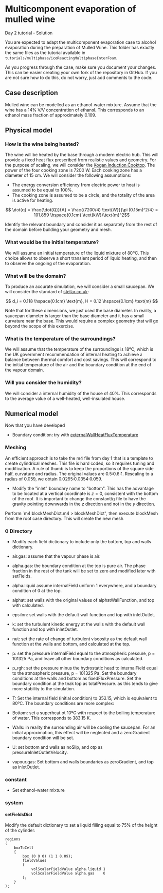 # Multicomponent evaporation of mulled wine
Day 2 tutorial - Solution

You are expected to adapt the multicomponent evaporation case to alcohol evaporation during the preparation of Mulled Wine. This folder has exactly the same files as the tutorial available in `tutorials/multiphase/icoReactingMultiphaseInterFoam`.

As you progress through the case, make sure you document your changes. This can be easier creating your own fork of the repository in GitHub. If you are not sure how to do this, do not worry, just add comments to the code.

## Case description
Mulled wine can be modelled as an ethanol-water mixture. Assume that the wine has a 14% V/V concentration of ethanol. This corresponds to an ethanol mass fraction of approximately 0.109. 

## Physical model

### How is the wine being heated? 
The wine will be heated by the base through a modern electric hub. This will provide a fixed heat flux prescribed from realistic values and geometry. For the purpose of scaling, we will consider the [Kogan Induction Cooktop](https://www.kogan.com/au/buy/kogan-induction-cooktop/?utm_source=google&utm_medium=product_listing_ads&gad_source=1&gclid=EAIaIQobChMIi7vvlPWihwMV9aJmAh0YZgdREAQYASABEgLgd_D_BwE). The power of the four cooking zone is 7200 W. Each cooking zone has a diameter of 15 cm. We will consider the following assumptions:
- The energy conversion efficiency from electric power to heat is assumed to be equal to 100%. 
- The cooking zone is assumed to be a circle, and the totality of the area is active for heating.

$$ \dot{q} = \frac{\dot{Q}}{A} = \frac{(7200/4) \text{W}}{\pi (0.15m)^2/4} = 101.859 \hspace{0.1cm} \text{kW}/\text{m}^2$$

Identify the relevant boundary and consider it as separately from the rest of the domain before building your geometry and mesh. 

### What would be the initial temperature?

We will assume an initial temperature of the liquid mixture of 80ºC. This choice allows to observe a short transient period of liquid heating, and then to observe the ongoing of the evaporation.

### What will be the domain?

To produce an accurate simulation, we will consider a small saucepan. We will consider the standard of [stellar.co.uk](https://stellar.co.uk/knowledge-base/what-are-the-full-dimensions-of-the-pans):

$$ d_i = 0.118 \hspace{0.1cm} \text{m}, H = 0.12 \hspace{0.1cm} \text{m} $$

Note that for these dimensions, we just used the base diameter. In reality, a saucepan diameter is larger than the base diameter and it has a small curvature near the base. This would require a complex geometry that will go beyond the scope of this exercise.

### What is the temperature of the surroundings?

We will assume that the temperature of the surroundings is 18ºC, which is the UK government recommendation of internal heating to achieve a balance between thermal comfort and cost savings. This will correspond to the initial temperature of the air and the boundary condition at the end of the vapour domain.

### Will you consider the humidity?

We will consider a internal humidity of the house of 40%. This corresponds to the average value of a well-heated, well-insulated house. 

## Numerical model

Now that you have developed

- Boundary condition: try with [externalWallHeatFluxTemperature](https://www.openfoam.com/documentation/guides/latest/api/classFoam_1_1externalWallHeatFluxTemperatureFvPatchScalarField.html#details)

### Meshing
An efficient approach is to take the m4 file from day 1 that is a template to create cylindrical meshes. This file is hard coded, so it requires tuning and modification. A rule of thumb is to keep the proportions of the square side half, curvature and radius. The original values are 0.5:0.6:1. Rescaling to a radius of 0.059, we obtain 0.0295:0.0354:0.059. 

- Modify the "inlet" boundary name to "bottom". This has the advantage to be located at a vertical coordinate is $z=0$, consistent with the bottom of the roof. It is important to change the constant/g file to have the gravity pointing downwards in the $z$ direction and not in the $y$ direction.

Perform `m4 blockMeshDict.m4 > blockMeshDict", then execute blockMesh from the root case directory. This will create the new mesh.

### 0 Directory
- Modify each field dictionary to include only the bottom, top and walls dictionary.

- air.gas: assume that the vapour phase is air.
- alpha.gas: the boundary condition at the top is pure air. The phase fraction in the rest of the tank will be set to zero and modified later with setFields.
- alpha.liquid assume internalField uniform 1 everywhere, and a boundary condition of 0 at the top.
- alphat: set walls with the original values of alphatWallFunction, and top with calculated.
- epsilon: set walls with the default wall function and top with inletOutlet.
- k: set the turbulent kinetic energy at the walls with the default wall function and top with inletOutlet.
- nut: set the rate of change of turbulent viscosity as the default wall function at the walls and bottom, and calculated at the top.
- p: set the pressure internalField equal to the atmospheric pressure, p = 101325 Pa, and leave all other boundary conditions as calculated.
- p_rgh: set the pressure minus the hydrostatic head to internalField equal to the atmospheric pressure, p = 101325 Pa. Set the boundary conditions at the walls and bottom as fixedFluxPressure. Set the boundary condition at the tnak top as totalPressure. as this tends to give more stability to the simulation.
- T: Set the internal field (initial condition) to 353.15, which is equivalent to 80ºC. The boundary conditions are more complex:
- Bottom: set a superheat ot 10ºC with respect to the boiling temperature of water. This corresponds to 383.15 K.
- Walls: in reality the surrounding air will be cooling the saucepan. For an initial approximation, this effect will be neglected and a zeroGradient boundary condition will be set.
- U: set bottom and walls as noSlip, and otp as pressureInletOutletVelocity.
- vapour.gas: Set bottom and walls boundaries as zeroGradient, and top as inletOutlet.

### constant
- Set ethanol-water mixture

### system

#### setFieldsDict
Modify the default dictionary to set a liquid filling equal to 75% of the height of the cylinder:


```
regions
(
    boxToCell
    {
        box (0 0 0) (1 1 0.09);
        fieldValues
        (
            volScalarFieldValue alpha.liquid 1
            volScalarFieldValue alpha.gas    0
        );
    }
);
```